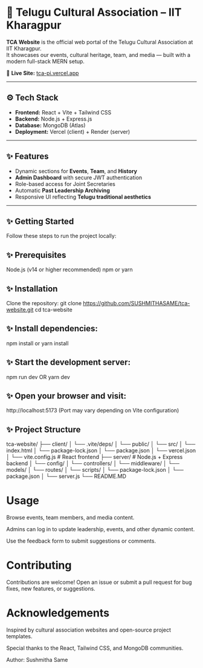 # 🌸 Telugu Cultural Association – IIT Kharagpur

**TCA Website** is the official web portal of the Telugu Cultural Association at IIT Kharagpur.  
It showcases our events, cultural heritage, team, and media — built with a modern full-stack MERN setup.

🔗 **Live Site:** [tca-pi.vercel.app](https://tca-pi.vercel.app)

---

## ⚙️ Tech Stack
- **Frontend:** React + Vite + Tailwind CSS  
- **Backend:** Node.js + Express.js  
- **Database:** MongoDB (Atlas)  
- **Deployment:** Vercel (client) + Render (server)

---

## ✨ Features
- Dynamic sections for **Events**, **Team**, and **History**
- **Admin Dashboard** with secure JWT authentication  
- Role-based access for Joint Secretaries  
- Automatic **Past Leadership Archiving**  
- Responsive UI reflecting **Telugu traditional aesthetics**

---

## ✨ Getting Started
Follow these steps to run the project locally:

## ✨ Prerequisites

Node.js (v14 or higher recommended)
npm or yarn

## ✨ Installation

Clone the repository:
git clone https://github.com/SUSHMITHASAME/tca-website.git
cd tca-website

## ✨ Install dependencies:
npm install
or
yarn install

## ✨ Start the development server:
npm run dev OR
yarn dev

## ✨ Open your browser and visit:

http://localhost:5173
(Port may vary depending on Vite configuration)

## ✨ Project Structure
tca-website/
├── client/
│   └── .vite/deps/
│   └── public/
│   └── src/
│   └── index.html
│   └── package-lock.json
│   └── package.json
│   └── vercel.json
│   └── vite.config.js          # React frontend
├── server/           # Node.js + Express backend
│   └── config/
│   └── controllers/
│   └── middleware/
│   └── models/
│   └── routes/
│   └── scripts/
│   └── package-lock.json
│   └── package.json
│   └── server.js
└── README.MD
 
# Usage

Browse events, team members, and media content.

Admins can log in to update leadership, events, and other dynamic content.

Use the feedback form to submit suggestions or comments.

# Contributing

Contributions are welcome! Open an issue or submit a pull request for bug fixes, new features, or suggestions.

# Acknowledgements

Inspired by cultural association websites and open-source project templates.

Special thanks to the React, Tailwind CSS, and MongoDB communities.

Author: Sushmitha Same
